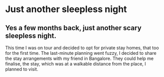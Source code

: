 # Just another sleepless night 


## Yes a few months back, just another scary sleepless night.
 This time I was on tour and decided to opt for private stay homes, that too for the first time. The last-minute planning went fuzzy, 
 I decided to share the stay arrangements with my friend in Bangalore. They could help me finalise, the stay, which was at a walkable distance from the place, I planned to visit.

